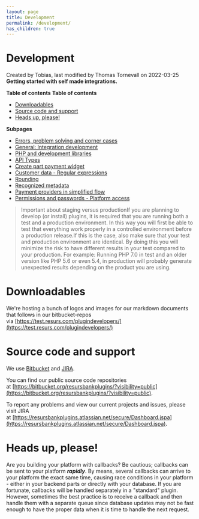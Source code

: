 ```yaml
---
layout: page
title: Development
permalink: /development/
has_children: true
---
```



# Development 
Created by Tobias, last modified by Thomas Tornevall on 2022-03-25
**Getting started with self made integrations.**

**Table of contents**
**Table of contents**

- [Downloadables](#development-downloadables)
- [Source code and support](#development-sourcecodeandsupport)
- [Heads up, please!](#development-headsup,please!)

**Subpages**

- [Errors, problem solving and corner cases](16056453)
- [General: Integration development](5014037)
- [PHP and development libraries](php-and-development-libraries)
- [API Types](api-types)
- [Create part payment widget](create-part-payment-widget)
- [Customer data - Regular
  expressions](customer-data---regular-expressions)
- [Rounding](rounding)
- [Recognized metadata](recognized-metadata)
- [Payment providers in simplified
  flow](payment-providers-in-simplified-flow)
- [Permissions and passwords - Platform
  access](permissions-and-passwords---platform-access)

> Important about staging versus productionIf you are planning to
> develop (or install) plugins, it is required that you are running both
> a test and a production environment. In this way you will first be
> able to test that everything work properly in a controlled environment
> before a production release.If this is the case, also make sure that
> your test and production environment are identical. By doing this you
> will minimize the risk to have different results in your test compared
> to your production. For example: Running PHP 7.0 in test and an older
> version like PHP 5.6 or even 5.4, in production will probably generate
> unexpected results depending on the product you are using.

# Downloadables
We're hosting a bunch of logos and images for our markdown documents
that follows in our bitbucket-repos
via [https://test.resurs.com/plugindevelopers/](https://test.resurs.com/plugindevelopers/)

# Source code and support
We
use [Bitbucket](https://bitbucket.org/resursbankplugins/?visibility=public)
and
[JIRA](https://resursbankplugins.atlassian.net/secure/Dashboard.jspa).

You can find our public source code repositories
at [https://bitbucket.org/resursbankplugins/?visibility=public](https://bitbucket.org/resursbankplugins/?visibility=public).

To report any problems and view our current projects and issues, please
visit JIRA
at [https://resursbankplugins.atlassian.net/secure/Dashboard.jspa](https://resursbankplugins.atlassian.net/secure/Dashboard.jspa).

# Heads up, please!
Are you building your platform with callbacks? Be cautious; callbacks
can be sent to your platform ***rapidly***. By means, several callbacks
can arrive to your platform the exact same time, causing race conditions
in your platform - either in your backend parts or directly with your
database. If you are fortunate, callbacks will be handled separately in
a "standard" plugin. However, sometimes the best practice is to receive
a callback and then handle them with a separate queue since database
updates may not be fast enough to have the proper data when it is time
to handle the next request.

